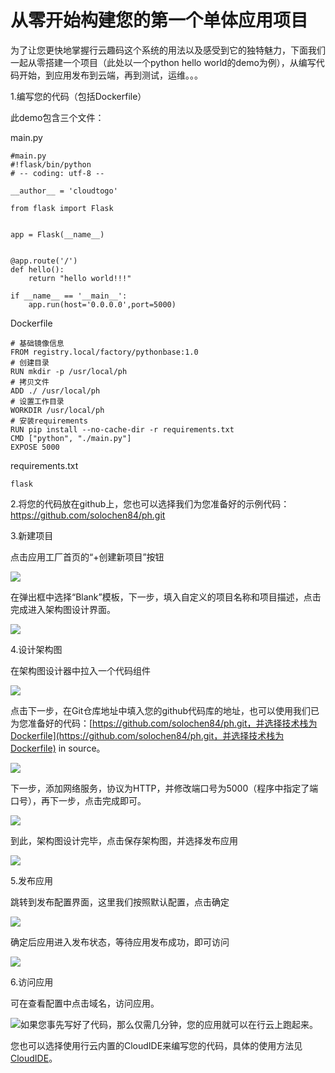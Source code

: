 # 从零开始构建您的第一个单体应用项目

为了让您更快地掌握行云趣码这个系统的用法以及感受到它的独特魅力，下面我们一起从零搭建一个项目（此处以一个python hello world的demo为例），从编写代码开始，到应用发布到云端，再到测试，运维。。。

1.编写您的代码（包括Dockerfile）

此demo包含三个文件：

main.py

```
#main.py
#!flask/bin/python
# -- coding: utf-8 --

__author__ = 'cloudtogo'

from flask import Flask


app = Flask(__name__)


@app.route('/')
def hello():
    return "hello world!!!"

if __name__ == '__main__':
    app.run(host='0.0.0.0',port=5000)
```

Dockerfile

```
# 基础镜像信息
FROM registry.local/factory/pythonbase:1.0
# 创建目录
RUN mkdir -p /usr/local/ph
# 拷贝文件
ADD ./ /usr/local/ph
# 设置工作目录
WORKDIR /usr/local/ph
# 安装requirements
RUN pip install --no-cache-dir -r requirements.txt
CMD ["python", "./main.py"]
EXPOSE 5000
```

requirements.txt

```
flask
```

2.将您的代码放在github上，您也可以选择我们为您准备好的示例代码：https://github.com/solochen84/ph.git

3.新建项目

点击应用工厂首页的“+创建新项目”按钮

![](/assets/import37.png)

在弹出框中选择“Blank”模板，下一步，填入自定义的项目名称和项目描述，点击完成进入架构图设计界面。

![](/assets/import38.png)

4.设计架构图

在架构图设计器中拉入一个代码组件

![](/assets/import30.png)

点击下一步，在Git仓库地址中填入您的github代码库的地址，也可以使用我们已为您准备好的代码：[https://github.com/solochen84/ph.git，并选择技术栈为Dockerfile](https://github.com/solochen84/ph.git，并选择技术栈为Dockerfile) in source。

![](/assets/import31.png)

下一步，添加网络服务，协议为HTTP，并修改端口号为5000（程序中指定了端口号），再下一步，点击完成即可。

![](/assets/import33.png)

到此，架构图设计完毕，点击保存架构图，并选择发布应用

![](/assets/import32.png)

5.发布应用

跳转到发布配置界面，这里我们按照默认配置，点击确定

![](/assets/import34.png)

确定后应用进入发布状态，等待应用发布成功，即可访问

![](/assets/import35.png)

6.访问应用

可在查看配置中点击域名，访问应用。

![](/assets/import36.png)如果您事先写好了代码，那么仅需几分钟，您的应用就可以在行云上跑起来。

您也可以选择使用行云内置的CloudIDE来编写您的代码，具体的使用方法见[CloudIDE](/bian-ma/cloudide.md)。

